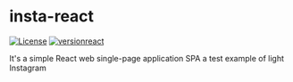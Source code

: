# insta-react

[![License](http://img.shields.io/:license-mit-blue.svg)](https://github.com/lytves/insta-react/blob/master/LICENSE)
[![versionreact](https://img.shields.io/badge/react-16.8.6-brightgreen.svg)](https://reactjs.org/)

It's a simple React web single-page application SPA a test example of light Instagram 